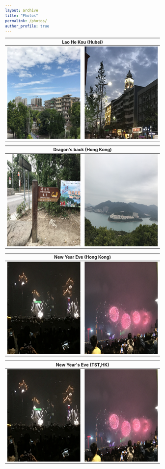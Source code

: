 ```yaml
---
layout: archive
title: "Photos"
permalink: /photos/
author_profile: true
---
```

<table>
    <thead>
        <tr>
            <th colspan="2">Lao He Kou (Hubei)</th>
        </tr>
    </thead>
    <tbody>
        <tr>
          <td valign="top"><img src='/images/老河口1.jpg' alt="Lao He Kou1" width=250 height=300/></td>
          <td valign="top"><img src='/images/老河口2.jpg' alt="Lao He Kou2" width=250 height=300/></td>
        </tr>
    </tbody>
</table>

<table>
    <thead>
        <tr>
            <th colspan="2">Dragon's back (Hong Kong)</th>
        </tr>
    </thead>
    <tbody>
        <tr>
          <td valign="top"><img src='/images/龙脊2.jpg' alt="龙脊1"  width=250 height=300/></td>
          <td valign="top"><img src='/images/龙脊1.jpg' alt="龙脊2"  width=250 height=300/></td>
        </tr>
    </tbody>
</table>



<table>
    <thead>
        <tr>
            <th colspan="2">New Year Eve (Hong Kong)</th>
        </tr>
    </thead>
    <tbody>
        <tr>
          <td valign="top"><img src='/images/NewYearEve1.jpg' alt="NewYearEve1"  width=250 height=300/></td>
          <td valign="top"><img src='/images/NewYearEve2.jpg' alt="NewYearEve2"  width=250 height=300/></td>
        </tr>
    </tbody>
</table>


 <table>
    <thead>
        <tr>
             <th colspan="2">New Year's Eve (TST,HK)</th>
        </tr>
    </thead>
    <tbody>
        <tr>
          <td valign="top"><img src='/images/NewYearEve1.jpg' alt="跨年1" width=250 height=300/></td>
          <td valign="top"><img src='/images/NewYearEve2.jpg' alt="跨年2" width=250 height=300/></td>
        </tr>
    </tbody>
</table>


